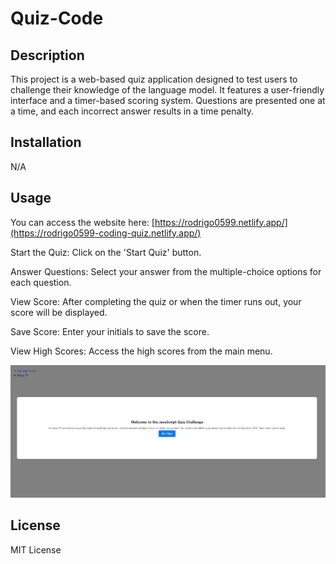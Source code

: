 # Quiz-Code

## Description

This project is a web-based quiz application designed to test users to challenge their knowledge of the language model. It features a user-friendly interface and a timer-based scoring system. Questions are presented one at a time, and each incorrect answer results in a time penalty.

## Installation
N/A

## Usage 

You can access the website here: [https://rodrigo0599.netlify.app/](https://rodrigo0599-coding-quiz.netlify.app/)

Start the Quiz: Click on the 'Start Quiz' button.

Answer Questions: Select your answer from the multiple-choice options for each question.

View Score: After completing the quiz or when the timer runs out, your score will be displayed.

Save Score: Enter your initials to save the score.

View High Scores: Access the high scores from the main menu.

![The Start Screen for the JavaScript Quiz](./Assets/Images/start.png)



## License 
MIT License 
